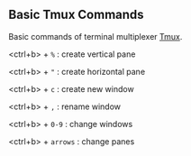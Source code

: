 ## Basic Tmux Commands

Basic commands of terminal multiplexer [Tmux](https://github.com/tmux/tmux/wiki).

<ctrl+b> + `%` : create vertical pane

<ctrl+b> + `"` : create horizontal pane

<ctrl+b> + `c` : create new window

<ctrl+b> + `,` : rename window

<ctrl+b> + `0-9` : change windows

<ctrl+b> + `arrows` : change panes